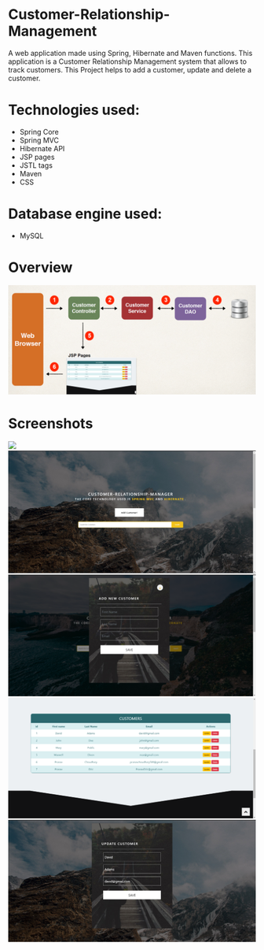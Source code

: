 # Customer-Relationship-Management


A web application made using Spring, Hibernate and Maven functions. This application is a Customer Relationship Management system that allows to track customers.
This Project helps to add a customer, update and delete a customer. 


# Technologies used: 

- Spring Core
- Spring MVC
- Hibernate API
- JSP pages
- JSTL tags
- Maven
- CSS
# Database engine used:
- MySQL
 


# Overview
 <img src="/ss/5.png" >

# Screenshots
<img src="/vid/vid.gif"  />
 <img src="/ss/1.png" >
 <img src="/ss/2.png" >
 <img src="/ss/3.png" >
 <img src="/ss/4.png" >

 
 
 
